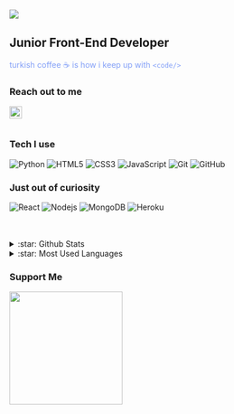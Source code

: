 <h1 align="left">
  <a href="https://git.io/typing-svg">
    <img src="https://readme-typing-svg.herokuapp.com?color=829FF7&lines=Hello!;I'm+Ay%C5%9Fe+Ate%C5%9F">
  </a>
</h1>

## Junior Front-End Developer

<font color="#829FF7">turkish coffee :coffee: is how i keep up with `<code/>` </font>

### Reach out to me

[<img  width="22" src="https://unpkg.com/simple-icons@v4/icons/linkedin.svg" align="left" />][linkedin]

<br />
<br />


### Tech I use
![Python](https://img.shields.io/badge/-Python-black?style=flat-square&logo=Python)
![HTML5](https://img.shields.io/badge/-HTML5-E34F26?style=flat-square&logo=html5&logoColor=white)
![CSS3](https://img.shields.io/badge/-CSS3-1572B6?style=flat-square&logo=css3)
![JavaScript](https://img.shields.io/badge/-JavaScript-black?style=flat-square&logo=javascript)
![Git](https://img.shields.io/badge/-Git-black?style=flat-square&logo=git)
![GitHub](https://img.shields.io/badge/-GitHub-181717?style=flat-square&logo=github)
<br />
### Just out of curiosity
![React](https://img.shields.io/badge/-React-black?style=flat-square&logo=react)
![Nodejs](https://img.shields.io/badge/-Nodejs-black?style=flat-square&logo=Node.js)
![MongoDB](https://img.shields.io/badge/-MongoDB-black?style=flat-square&logo=mongodb)
![Heroku](https://img.shields.io/badge/-Heroku-430098?style=flat-square&logo=heroku)




<br />
<br />



<details>
<summary> :star: Github Stats</summary>
<img src="https://github-readme-stats.vercel.app/api?username=ayseates&theme=react" >
</details>

<details>
<summary> :star:  Most Used Languages</summary>
<img src="https://github-readme-stats.vercel.app/api/top-langs/?username=ayseates&theme=react" >
</details>



[twitter]: https://twitter.com/illakikonusuruz
[linkedin]: https://www.linkedin.com/in/buse-ad%C4%B1belli-7a684a200/
[behance]: https://www.behance.net/bsnradblli5f34

### Support Me

<a href="https://www.buymeacoffee.com/ayseatess0R"><img src="https://cdn.buymeacoffee.com/buttons/v2/default-yellow.png" width="200" /></a>
```
